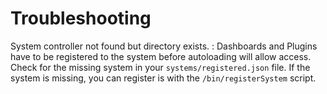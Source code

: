 # Troubleshooting

System controller not found but directory exists.
: Dashboards and Plugins have to be registered to the system before autoloading will allow access. Check for the missing system in your `systems/registered.json` file. If the system is missing, you can register is with the `/bin/registerSystem` script.
